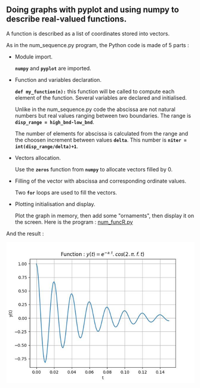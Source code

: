 ## Doing graphs with pyplot and using numpy to describe real-valued functions.

A function is described as a list of coordinates stored into vectors.

As in the num_sequence.py program, the Python code is made of 5 parts :

- Module import.

  **`numpy`** and **`pyplot`** are imported.
   
- Function and variables declaration.

  **`def my_function(n):`** this function will be called to compute each element of the function.
  Several variables are declared and initialised. 
  
  Unlike in the num_sequence.py code the abscissa are not natural numbers but real values ranging between two boundaries. The range is **`disp_range = high_bnd-low_bnd`**.
  
  The number of elements for abscissa is calculated from the range and the choosen increment between values **`delta`**. This number is **`niter = int(disp_range/delta)+1`**.  
  

- Vectors allocation.

  Use the **`zeros`** function from **`numpy`** to allocate vectors filled by 0.

- Filling of the vector with abscissa and corresponding ordinate values.

  Two **`for`** loops are used to fill the vectors.

- Plotting initialisation and display.

  Plot the graph in memory, then add some "ornaments", then display it on the screen.
Here is the program : [num_funcR.py](num_funcR.py)

And the result :

![](num_funcR1.jpg)
